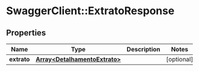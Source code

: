 # SwaggerClient::ExtratoResponse

## Properties
Name | Type | Description | Notes
------------ | ------------- | ------------- | -------------
**extrato** | [**Array&lt;DetalhamentoExtrato&gt;**](DetalhamentoExtrato.md) |  | [optional] 


